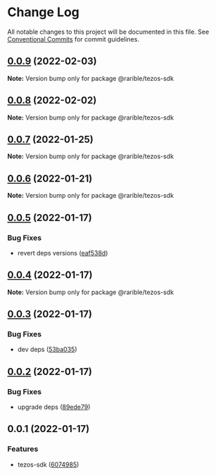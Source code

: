 # Change Log

All notable changes to this project will be documented in this file.
See [Conventional Commits](https://conventionalcommits.org) for commit guidelines.

## [0.0.9](https://github.com/rarible/tezos-sdk/compare/v0.0.8...v0.0.9) (2022-02-03)

**Note:** Version bump only for package @rarible/tezos-sdk





## [0.0.8](https://github.com/rarible/tezos-sdk/compare/v0.0.7...v0.0.8) (2022-02-02)

**Note:** Version bump only for package @rarible/tezos-sdk





## [0.0.7](https://github.com/rarible/tezos-sdk/compare/v0.0.6...v0.0.7) (2022-01-25)

**Note:** Version bump only for package @rarible/tezos-sdk





## [0.0.6](https://github.com/rarible/tezos-sdk/compare/v0.0.5...v0.0.6) (2022-01-21)

**Note:** Version bump only for package @rarible/tezos-sdk





## [0.0.5](https://github.com/rarible/tezos-sdk/compare/v0.0.4...v0.0.5) (2022-01-17)


### Bug Fixes

* revert deps versions ([eaf538d](https://github.com/rarible/tezos-sdk/commit/eaf538d3ec0c215861318e2d5259ce89a7e799d8))





## [0.0.4](https://github.com/rarible/tezos-sdk/compare/v0.0.3...v0.0.4) (2022-01-17)

**Note:** Version bump only for package @rarible/tezos-sdk





## [0.0.3](https://github.com/rarible/tezos-sdk/compare/v0.0.2...v0.0.3) (2022-01-17)


### Bug Fixes

* dev deps ([53ba035](https://github.com/rarible/tezos-sdk/commit/53ba035899c48220ba25b9cc748f74f7ce33a875))





## [0.0.2](https://github.com/rarible/tezos-sdk/compare/v0.0.1...v0.0.2) (2022-01-17)


### Bug Fixes

* upgrade deps ([89ede79](https://github.com/rarible/tezos-sdk/commit/89ede7993fede6fb34dc8d4e70c02095d5063c14))





## 0.0.1 (2022-01-17)


### Features

* tezos-sdk ([6074985](https://github.com/rarible/tezos-sdk/commit/60749857fea2eac43e93ee1bc69885f6962aee84))
